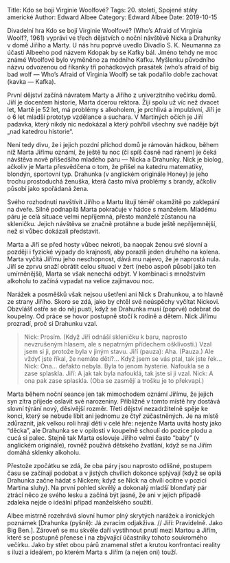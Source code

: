 Title: Kdo se bojí Virginie Woolfové?
Tags: 20. století, Spojené státy americké
Author: Edward Albee
Category: Edward Albee
Date: 2019-10-15

Divadelní hra Kdo se bojí Virginie Woolfové? (Who’s Afraid of Virginia Woolf?, 1961) vypráví ve třech dějstvích o noční návštěvě Nicka a Drahunky v domě Jiřího a Marty. U nás hru poprvé uvedlo Divadlo S. K. Neumanna za účasti Albeeho pod názvem Kdopak by se Kafky bál. Jméno tehdy ne moc známé Woolfové bylo vyměněno za módního Kafku. Myšlenku původního názvu odvozenou od říkanky tří pohádkových prasátek (who’s afraid of big bad wolf — Who’s Afraid of Virginia Woolf) se tak podařilo dobře zachovat (kavka — Kafka).

První dějství začíná návratem Marty a Jiřího z univerzitního večírku domů. Jiří je docentem historie, Marta dcerou rektora. Žijí spolu už víc než dvacet let, Martě je 52 let, má problémy s alkoholem, je prchlivá a impulzivní, Jiří je o 6 let mladší prototyp vzdělance a suchara. V Martiných očích je Jiří padavka, který nikdy nic nedokázal a který pohřbil všechny své naděje být „nad katedrou historie“.

Není tedy divu, že i jejich pozdní příchod domů je rámován hádkou, během níž Marta Jiřímu oznámí, že ještě tu noc (či spíš časně nad ránem) je čeká návštěva nově přišedšího mladého páru — Nicka a Drahunky. Nick je biolog, ačkoliv je Marta přesvědčena o tom, že přišel na katedru matematiky, blondýn, sportovní typ. Drahunka (v anglickém originále Honey) je jeho trochu prostoduchá ženuška, která často mívá problémy s brandy, ačkoliv působí jako spořádaná žena.

Svého rozhodnutí navštívit Jiřího a Martu litují téměř okamžitě po zaklepání na dveře. Silně podnapilá Marta pokračuje v hádce s manželem. Mladému páru je celá situace velmi nepříjemná, přesto manželé zůstanou na skleničku. Jejich návštěva se značně protáhne a bude ještě nepříjemnější, než si vůbec dokázali představit.

Marta a Jiří se před hosty vůbec nekrotí, ba naopak ženou své slovní a později i fyzické výpady do krajnosti, aby porazili jeden druhého na kolena. Marta vyčítá Jiřímu jeho neschopnost, dává mu najevo, že je naprostá nula. Jiří se zprvu snaží obrátit celou situaci v žert (nebo aspoň působí jako ten umírněnější), Marta se však nenechá odbýt. V kombinaci s množstvím alkoholu to začíná vypadat na velice zajímavou noc.

Narážek a posměšků však nejsou ušetřeni ani Nick s Drahunkou, a to hlavně ze strany Jiřího. Skoro se zdá, jako by chtěl své neúspěchy vyčítat Nickovi. Obzvlášť ostře se do něj pustí, když se Drahunka musí (poprvé) odebrat do koupelny. Od práce se hovor postupně stočí k rodině a dětem. Nick Jiřímu prozradí, proč si Drahunku vzal.


> Nick: Prosím. (Když Jiří odnáší skleničku k baru, naprosto nevzrušeným hlasem, ale s nepatrným přídechem ošklivosti.) Vzal jsem si ji, protože byla v jiným stavu.
> Jiří (pauza): Aha. (Pauza.) Ale vždyť jste říkal, že nemáte děti?… Když jsem se vás ptal, tak jste řek…
> Nick: Ona… defakto nebyla. Byla to jenom hysterie. Nafoukla se a zase splaskla.
> Jiří: A jak tak byla nafouklá, tak jste si ji vzal.
> Nick: A ona pak zase splaskla. (Oba se zasmějí a trošku je to překvapí.)

Marta během noční seance jen tak mimochodem oznámí Jiřímu, že jejich syn zítra přijede oslavit své narozeniny. Přibližně v tomto místě hry dostává slovní týrání nový, děsivější rozměr. Třetí dějství nezadržitelně spěje ke konci, který se nebude líbit ani jednomu ze čtyř zúčastněných. Je na místě zdůraznit, jak velkou roli hrají děti v celé hře: nejenže Marta uvítá hosty jako “děcka”, ale Drahunka se v opilosti v koupelně schoulí do pozice plodu a cucá si palec. Stejně tak Marta oslovuje Jiřího velmi často “baby” (v anglickém originále), rovněž používá dětského žvatlání, když se na Jiřím domáhá sklenky alkoholu.

Přestože zpočátku se zdá, že oba páry jsou naprosto odlišné, postupem času se začínají podobat a v jistých chvílích dokonce splývají (když se opilá Drahunka začne hádat s Nickem; když se Nick na chvíli ocitne v pozici Martina sluhy). Na první pohled skvělý a dokonalý mladší blonďatý pár ztrácí něco ze svého lesku a začíná být jasné, že ani v jejich případě zdaleka nejde o ideální případ manželského soužití.

Albee mistrně rozehrává slovní humor plný skrytých narážek a ironických poznámek [Drahunka (pyšně): Já zvracím odjakživa. // Jiří: Pravidelně. Jako Big Ben.]. Zároveň se mu skvěle daří vystihnout pnutí mezi Martou a Jiřím, které se postupně přenese i na zbývající účastníky tohoto soukromého večírku. Jako by střet obou párů znamenal střet a krutou konfrontaci reality s iluzí a ideálem, po kterém Marta s Jiřím (a nejen oni) touží.

